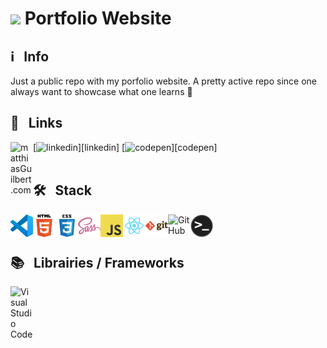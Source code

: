 # <img src="https://avatars.githubusercontent.com/u/47867339?v=4" width="50"> Portfolio Website

## ℹ️ &nbsp; Info

Just a public repo with my porfolio website. A pretty active repo since one always want to showcase what one learns 🦚

## 🔗 &nbsp; Links
<img align="left" alt="matthiasGuilbert.com" width="36px" src="https://cdn-icons-png.flaticon.com/512/1150/1150626.png" />
[<img src='https://cdn-icons-png.flaticon.com/512/174/174857.png' alt='linkedin' width='36px'>][linkedin] 
[<img src='https://cdn-icons-png.flaticon.com/512/2111/2111262.png' alt='codepen' width='36px'>][codepen]
</br>
</br>


## 🛠️ &nbsp; Stack
<img align="left" alt="Visual Studio Code" width="36px" src="https://raw.githubusercontent.com/github/explore/80688e429a7d4ef2fca1e82350fe8e3517d3494d/topics/visual-studio-code/visual-studio-code.png" />
<img align="left" alt="HTML5" width="36px" src="https://raw.githubusercontent.com/github/explore/80688e429a7d4ef2fca1e82350fe8e3517d3494d/topics/html/html.png" />
<img align="left" alt="CSS3" width="36px" src="https://raw.githubusercontent.com/github/explore/80688e429a7d4ef2fca1e82350fe8e3517d3494d/topics/css/css.png" />
<img align="left" alt="Sass" width="36px" src="https://raw.githubusercontent.com/github/explore/80688e429a7d4ef2fca1e82350fe8e3517d3494d/topics/sass/sass.png" />
<img align="left" alt="JavaScript" width="36px" src="https://raw.githubusercontent.com/github/explore/80688e429a7d4ef2fca1e82350fe8e3517d3494d/topics/javascript/javascript.png" />
<img align="left" alt="React" width="36px" src="https://raw.githubusercontent.com/github/explore/80688e429a7d4ef2fca1e82350fe8e3517d3494d/topics/react/react.png" />
<img align="left" alt="Git" width="36px" src="https://raw.githubusercontent.com/github/explore/80688e429a7d4ef2fca1e82350fe8e3517d3494d/topics/git/git.png" />
<img align="left" alt="GitHub" width="36px" src="https://cdn-icons-png.flaticon.com/512/270/270798.png" />
<img align="left" alt="Terminal" width="36px" src="https://raw.githubusercontent.com/github/explore/80688e429a7d4ef2fca1e82350fe8e3517d3494d/topics/terminal/terminal.png" />

</br>
</br>

## 📚 &nbsp; Librairies / Frameworks
[<img align="left" alt="Visual Studio Code" width="36px" src="https://s3-us-west-2.amazonaws.com/s.cdpn.io/16327/logo-man.svg" />][greensock]

[linkedin]: https://www.linkedin.com/in/matthias-guilbert
[codepen]: https://codepen.io/GMLJ
[greensock]: https://greensock.com/
